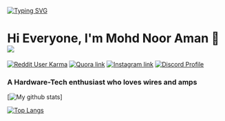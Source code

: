 [![Typing SVG](https://readme-typing-svg.herokuapp.com?color=%23A3E600&size=30&center=true&width=600&lines=Hello+Everyone;I'm+Mohd+Noor+Aman;I+love+Hardwares)](https://git.io/typing-svg)
# Hi Everyone, I'm Mohd Noor Aman 👋  ![](https://komarev.com/ghpvc/?username=0xNoor)


<!-- https://shields.io/   -->

[![Reddit User Karma](https://img.shields.io/reddit/user-karma/combined/Noor528?label=Reddit%20&logo=Reddit&logoColor=white&style=flat-square)](https://www.reddit.com/user/Noor528/)
[![Quora link](https://img.shields.io/badge/Quora%20Profile-red?logo=quora&style=flat-square)](https://www.quora.com/profile/Noor-Aman-4)
[![Instagram link](https://img.shields.io/badge/Instagram-white?logo=instagram&style=flat-square)](https://www.instagram.com/noor.aman_/)
[![Discord Profile](https://img.shields.io/badge/Discord-grey?logo=discord&style=flat-square)](https://discord.com/users/925398962595323914)



### A Hardware-Tech enthusiast who loves wires and amps





<!-- (https://github.com/anuraghazra/github-readme-stats)   -->
[![My github stats](https://github-readme-stats.vercel.app/api?username=0xNoor&show_icons=true&theme=gradient&bg_color=45,f1a69e,861657,FC28EA&include_all_commits=true)]



[![Top Langs](https://github-readme-stats.vercel.app/api/top-langs/?username=0xNoor&layout=compact)](https://github.com/anuraghazra/github-readme-stats)





